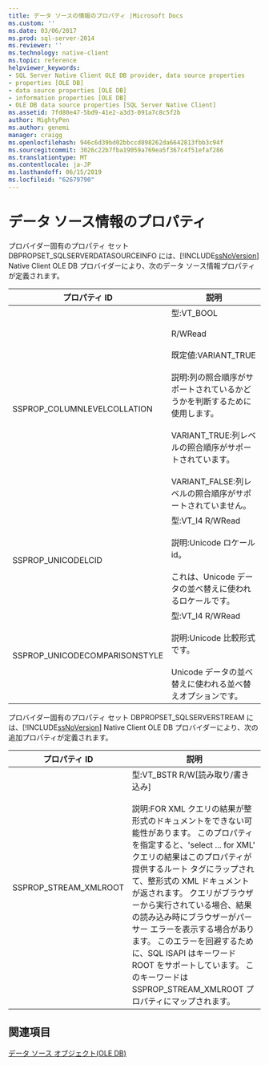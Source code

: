 ```yaml
---
title: データ ソースの情報のプロパティ |Microsoft Docs
ms.custom: ''
ms.date: 03/06/2017
ms.prod: sql-server-2014
ms.reviewer: ''
ms.technology: native-client
ms.topic: reference
helpviewer_keywords:
- SQL Server Native Client OLE DB provider, data source properties
- properties [OLE DB]
- data source properties [OLE DB]
- information properties [OLE DB]
- OLE DB data source properties [SQL Server Native Client]
ms.assetid: 7fd80e47-5bd9-41e2-a3d3-091a7c8c5f2b
author: MightyPen
ms.author: genemi
manager: craigg
ms.openlocfilehash: 946c6d39bd02bbccd898262da6642813fbb3c94f
ms.sourcegitcommit: 3026c22b7fba19059a769ea5f367c4f51efaf286
ms.translationtype: MT
ms.contentlocale: ja-JP
ms.lasthandoff: 06/15/2019
ms.locfileid: "62679790"
---
```

# <a name="data-source-information-properties"></a>データ ソース情報のプロパティ
  プロバイダー固有のプロパティ セット DBPROPSET_SQLSERVERDATASOURCEINFO には、[!INCLUDE[ssNoVersion](../../includes/ssnoversion-md.md)] Native Client OLE DB プロバイダーにより、次のデータ ソース情報プロパティが定義されます。  
  
|プロパティ ID|説明|  
|-----------------|-----------------|  
|SSPROP_COLUMNLEVELCOLLATION|型:VT_BOOL<br /><br /> R/WRead<br /><br /> 既定値:VARIANT_TRUE<br /><br /> 説明:列の照合順序がサポートされているかどうかを判断するために使用します。<br /><br /> VARIANT_TRUE:列レベルの照合順序がサポートされています。<br /><br /> VARIANT_FALSE:列レベルの照合順序がサポートされていません。|  
|SSPROP_UNICODELCID|型:VT_I4 R/WRead<br /><br /> 説明:Unicode ロケール id。<br /><br /> これは、Unicode データの並べ替えに使われるロケールです。|  
|SSPROP_UNICODECOMPARISONSTYLE|型:VT_I4 R/WRead<br /><br /> 説明:Unicode 比較形式です。<br /><br /> Unicode データの並べ替えに使われる並べ替えオプションです。|  
  
 プロバイダー固有のプロパティ セット DBPROPSET_SQLSERVERSTREAM には、[!INCLUDE[ssNoVersion](../../includes/ssnoversion-md.md)] Native Client OLE DB プロバイダーにより、次の追加プロパティが定義されます。  
  
|プロパティ ID|説明|  
|-----------------|-----------------|  
|SSPROP_STREAM_XMLROOT|型:VT_BSTR R/W[読み取り/書き込み]<br /><br /> 説明:FOR XML クエリの結果が整形式のドキュメントをできない可能性があります。 このプロパティを指定すると、'select ... for XML' クエリの結果はこのプロパティが提供するルート タグにラップされて、整形式の XML ドキュメントが返されます。 クエリがブラウザーから実行されている場合、結果の読み込み時にブラウザーがパーサー エラーを表示する場合があります。 このエラーを回避するために、SQL ISAPI はキーワード ROOT をサポートしています。 このキーワードは SSPROP_STREAM_XMLROOT プロパティにマップされます。|  
  
## <a name="see-also"></a>関連項目  
 [データ ソース オブジェクト&#40;OLE DB&#41;](data-source-objects-ole-db.md)  
  
  
